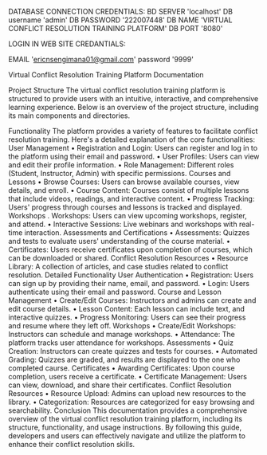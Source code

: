 DATABASE CONNECTION CREDENTIALS:
BD SERVER       'localhost'
DB username     'admin'
DB PASSWORD     '222007448'
DB NAME          'VIRTUAL CONFLICT RESOLUTION TRAINING PLATFORM'
DB PORT         '8080'

LOGIN IN WEB SITE CREDANTIALS:

EMAIL            'ericnsengimana01@gmail.com'
password         '9999'



Virtual Conflict Resolution Training Platform Documentation

Project Structure
The virtual conflict resolution training platform is structured to provide users with an intuitive, interactive, and comprehensive learning experience. Below is an overview of the project structure, including its main components and directories.

Functionality
The platform provides a variety of features to facilitate conflict resolution training. Here's a detailed explanation of the core functionalities:
User Management
•	Registration and Login: Users can register and log in to the platform using their email and password.
•	User Profiles: Users can view and edit their profile information.
•	Role Management: Different roles (Student, Instructor, Admin) with specific permissions.
Courses and Lessons
•	Browse Courses: Users can browse available courses, view details, and enroll.
•	Course Content: Courses consist of multiple lessons that include videos, readings, and interactive content.
•	Progress Tracking: Users' progress through courses and lessons is tracked and displayed.
Workshops 
       . Workshops: Users can view upcoming workshops, register, and attend.
•	Interactive Sessions: Live webinars and workshops with real-time interaction.
Assessments and Certifications
•	Assessments: Quizzes and tests to evaluate users' understanding of the course material.
•	Certificates: Users receive certificates upon completion of courses, which can be downloaded or shared.
Conflict Resolution Resources
•	Resource Library: A collection of articles, and case studies related to conflict resolution.
Detailed Functionality
User Authentication
•	Registration: Users can sign up by providing their name, email, and password.
•	Login: Users authenticate using their email and password.
Course and Lesson Management
•	Create/Edit Courses: Instructors and admins can create and edit course details.
•	Lesson Content: Each lesson can include text, and interactive quizzes.
•	Progress Monitoring: Users can see their progress and resume where they left off.
Workshops
•	Create/Edit Workshops: Instructors can schedule and manage workshops.
•	Attendance: The platform tracks user attendance for workshops.
Assessments
•	Quiz Creation: Instructors can create quizzes and tests for courses.
•	Automated Grading: Quizzes are graded, and results are displayed to the one who completed caurse.
Certificates
•	Awarding Certificates: Upon course completion, users receive a certificate.
•	Certificate Management: Users can view, download, and share their certificates.
Conflict Resolution Resources
•	Resource Upload: Admins can upload new resources to the library.
•	Categorization: Resources are categorized for easy browsing and searchability.
Conclusion
This documentation provides a comprehensive overview of the virtual conflict resolution training platform, including its structure, functionality, and usage instructions. By following this guide, developers and users can effectively navigate and utilize the platform to enhance their conflict resolution skills.


